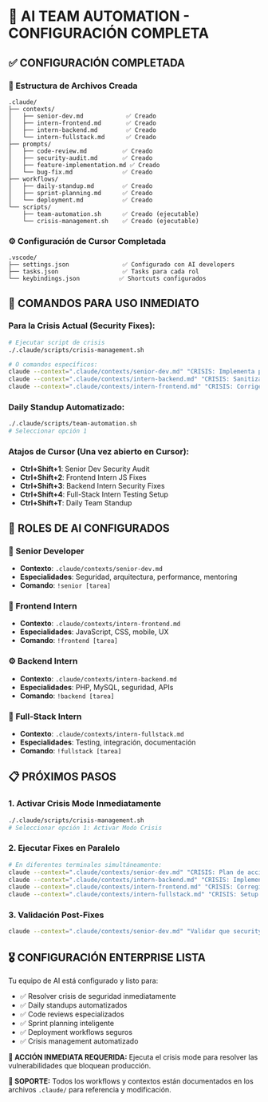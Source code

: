 # 🤖 AI TEAM AUTOMATION - CONFIGURACIÓN COMPLETA

## ✅ CONFIGURACIÓN COMPLETADA

### 📁 Estructura de Archivos Creada
```
.claude/
├── contexts/
│   ├── senior-dev.md            ✅ Creado
│   ├── intern-frontend.md       ✅ Creado  
│   ├── intern-backend.md        ✅ Creado
│   └── intern-fullstack.md      ✅ Creado
├── prompts/
│   ├── code-review.md          ✅ Creado
│   ├── security-audit.md       ✅ Creado
│   ├── feature-implementation.md ✅ Creado
│   └── bug-fix.md              ✅ Creado
├── workflows/
│   ├── daily-standup.md        ✅ Creado
│   ├── sprint-planning.md      ✅ Creado
│   └── deployment.md           ✅ Creado
└── scripts/
    ├── team-automation.sh      ✅ Creado (ejecutable)
    └── crisis-management.sh    ✅ Creado (ejecutable)
```

### ⚙️ Configuración de Cursor Completada
```
.vscode/
├── settings.json               ✅ Configurado con AI developers
├── tasks.json                  ✅ Tasks para cada rol
└── keybindings.json           ✅ Shortcuts configurados
```

## 🚀 COMANDOS PARA USO INMEDIATO

### Para la Crisis Actual (Security Fixes):
```bash
# Ejecutar script de crisis
./.claude/scripts/crisis-management.sh

# O comandos específicos:
claude --context=".claude/contexts/senior-dev.md" "CRISIS: Implementa protección CSRF global"
claude --context=".claude/contexts/intern-backend.md" "CRISIS: Sanitiza TODOS los inputs HTML"
claude --context=".claude/contexts/intern-frontend.md" "CRISIS: Corrige 6 archivos JS con errores"
```

### Daily Standup Automatizado:
```bash
./.claude/scripts/team-automation.sh
# Seleccionar opción 1
```

### Atajos de Cursor (Una vez abierto en Cursor):
- **Ctrl+Shift+1**: Senior Dev Security Audit
- **Ctrl+Shift+2**: Frontend Intern JS Fixes  
- **Ctrl+Shift+3**: Backend Intern Security Fixes
- **Ctrl+Shift+4**: Full-Stack Intern Testing Setup
- **Ctrl+Shift+T**: Daily Team Standup

## 🎯 ROLES DE AI CONFIGURADOS

### 🔧 Senior Developer
- **Contexto**: `.claude/contexts/senior-dev.md`
- **Especialidades**: Seguridad, arquitectura, performance, mentoring
- **Comando**: `!senior [tarea]`

### 🎨 Frontend Intern  
- **Contexto**: `.claude/contexts/intern-frontend.md`
- **Especialidades**: JavaScript, CSS, mobile, UX
- **Comando**: `!frontend [tarea]`

### ⚙️ Backend Intern
- **Contexto**: `.claude/contexts/intern-backend.md`  
- **Especialidades**: PHP, MySQL, seguridad, APIs
- **Comando**: `!backend [tarea]`

### 🔄 Full-Stack Intern
- **Contexto**: `.claude/contexts/intern-fullstack.md`
- **Especialidades**: Testing, integración, documentación
- **Comando**: `!fullstack [tarea]`

## 📋 PRÓXIMOS PASOS

### 1. Activar Crisis Mode Inmediatamente
```bash
./.claude/scripts/crisis-management.sh
# Seleccionar opción 1: Activar Modo Crisis
```

### 2. Ejecutar Fixes en Paralelo
```bash
# En diferentes terminales simultáneamente:
claude --context=".claude/contexts/senior-dev.md" "CRISIS: Plan de acción para security fixes"
claude --context=".claude/contexts/intern-backend.md" "CRISIS: Implementar sanitización HTML"
claude --context=".claude/contexts/intern-frontend.md" "CRISIS: Corregir errores JavaScript"
claude --context=".claude/contexts/intern-fullstack.md" "CRISIS: Setup testing básico"
```

### 3. Validación Post-Fixes
```bash
claude --context=".claude/contexts/senior-dev.md" "Validar que security fixes estén implementados correctamente"
```

## 🎖️ CONFIGURACIÓN ENTERPRISE LISTA

Tu equipo de AI está configurado y listo para:
- ✅ Resolver crisis de seguridad inmediatamente
- ✅ Daily standups automatizados
- ✅ Code reviews especializados  
- ✅ Sprint planning inteligente
- ✅ Deployment workflows seguros
- ✅ Crisis management automatizado

**🚨 ACCIÓN INMEDIATA REQUERIDA:**
Ejecuta el crisis mode para resolver las vulnerabilidades que bloquean producción.

**📧 SOPORTE:**
Todos los workflows y contextos están documentados en los archivos `.claude/` para referencia y modificación.
